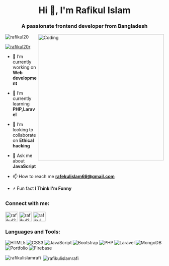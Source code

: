 
<h1 align="center">Hi 👋, I'm Rafikul Islam</h1>
<h3 align="center">A passionate frontend developer from Bangladesh</h3>
<img align="right" alt="Coding" width="400" src="https://media.tenor.com/rePDfDWO3XoAAAAd/hacking.gif">

<p align="left"> <img src="https://komarev.com/ghpvc/?username=rafikul20&label=Profile%20views&color=0e75b6&style=flat" alt="rafikul20" /> </p>

<p align="left"> <a href="https://www.instagram.com/rafikul_20/" target="blank"><img src="https://img.shields.io/twitter/follow/rafikul_20?logo=twitter&style=for-the-badge" alt="rafikul20r" /></a> </p>

- 🔭 I’m currently working on **Web development**

- 🌱 I’m currently learning **PHP,Laravel**

- 👯 I’m looking to collaborate on **Ethical hacking**

- 💬 Ask me about **JavaScript**

- 📫 How to reach me **rafekulislam69@gmail.com**

- ⚡ Fun fact **I Think I'm Funny**

<h3 align="left">Connect with me:</h3>
<p align="left">
<a href="https://twitter.com/rafikul20r" target="blank"><img align="center" src="https://raw.githubusercontent.com/rahuldkjain/github-profile-readme-generator/master/src/images/icons/Social/twitter.svg" alt="rafikul20r" height="30" width="40" /></a>
<a href="https://fb.com/rafikul20" target="blank"><img align="center" src="https://raw.githubusercontent.com/rahuldkjain/github-profile-readme-generator/master/src/images/icons/Social/facebook.svg" alt="rafikul20" height="30" width="40" /></a>
<a href="https://instagram.com/rafikul_20" target="blank"><img align="center" src="https://raw.githubusercontent.com/rahuldkjain/github-profile-readme-generator/master/src/images/icons/Social/instagram.svg" alt="rafikul_20" height="30" width="40" /></a>
</p>

<h3 align="left">Languages and Tools:</h3>
<p align="left">  </p>

![HTML5](https://img.shields.io/badge/html5-%23E34F26.svg?style=for-the-badge&logo=html5&logoColor=white) ![CSS3](https://img.shields.io/badge/css3-%231572B6.svg?style=for-the-badge&logo=css3&logoColor=white) ![JavaScript](https://img.shields.io/badge/javascript-%23323330.svg?style=for-the-badge&logo=javascript&logoColor=%23F7DF1E) ![Bootstrap](https://img.shields.io/badge/bootstrap-%238511FA.svg?style=for-the-badge&logo=bootstrap&logoColor=white) ![PHP](https://img.shields.io/badge/php-%23777BB4.svg?style=for-the-badge&logo=php&logoColor=white) ![Laravel](https://img.shields.io/badge/laravel-%23FF2D20.svg?style=for-the-badge&logo=laravel&logoColor=white) ![MongoDB](https://img.shields.io/badge/MongoDB-%234ea94b.svg?style=for-the-badge&logo=mongodb&logoColor=white) ![Portfolio](https://img.shields.io/badge/Portfolio-%23000000.svg?style=for-the-badge&logo=firefox&logoColor=#FF7139) ![Firebase](https://img.shields.io/badge/firebase-%23039BE5.svg?style=for-the-badge&logo=firebase)

<p><img align="left" src="https://github-readme-stats.vercel.app/api/top-langs?username=rafikulislamrafi&show_icons=true&locale=en&layout=compact" alt="rafikulislamrafi" /></p>

<p>&nbsp;<img align="center" src="https://github-readme-stats.vercel.app/api?username=rafikulislamrafi&show_icons=true&locale=en" alt="rafikulislamrafi" /></p>

